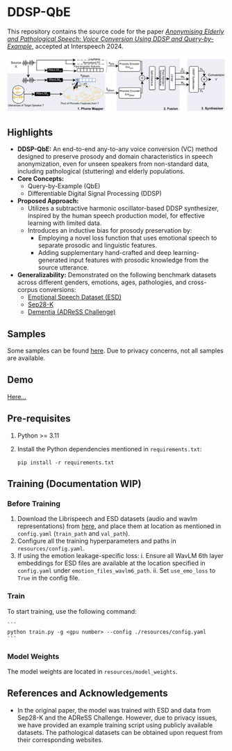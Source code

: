 # DDSP-QbE

This repository contains the source code for the paper *[Anonymising Elderly and Pathological Speech: Voice Conversion Using DDSP and Query-by-Example](https://www.researchgate.net/publication/381469769_Anonymising_Elderly_and_Pathological_Speech_Voice_Conversion_Using_DDSP_and_Query-by-Example)*, accepted at Interspeech 2024.

![Concept of our method. For details, refer to our paper at .....](ddsp-qbe.png)

## Highlights

- **DDSP-QbE:** An end-to-end any-to-any voice conversion (VC) method designed to preserve prosody and domain characteristics in speech anonymization, even for unseen speakers from non-standard data, including pathological (stuttering) and elderly populations.
- **Core Concepts:**
  - Query-by-Example (QbE)
  - Differentiable Digital Signal Processing (DDSP)
- **Proposed Approach:**
  - Utilizes a subtractive harmonic oscillator-based DDSP synthesizer, inspired by the human speech production model, for effective learning with limited data.
  - Introduces an inductive bias for prosody preservation by:
    - Employing a novel loss function that uses emotional speech to separate prosodic and linguistic features.
    - Adding supplementary hand-crafted and deep learning-generated input features with prosodic knowledge from the source utterance.
- **Generalizability:** Demonstrated on the following benchmark datasets across different genders, emotions, ages, pathologies, and cross-corpus conversions:
  - [Emotional Speech Dataset (ESD)](https://hltsingapore.github.io/ESD/)
  - [Sep28-K](https://machinelearning.apple.com/research/stuttering-event-detection)
  - [Dementia (ADReSS Challenge)](https://luzs.gitlab.io/adress/)

## Samples

Some samples can be found [here](https://github.com/suhitaghosh10/ddsp-qbe/tree/main/samples). Due to privacy concerns, not all samples are available.

## Demo

[Here...](https://github.com/suhitaghosh10/ddsp-qbe/blob/main/ddsp-qbe.ipynb)

## Pre-requisites

1. Python >= 3.11
2. Install the Python dependencies mentioned in `requirements.txt`:

    ```
    pip install -r requirements.txt
    ```

## Training (Documentation WIP)

### Before Training

1. Download the Librispeech and ESD datasets (audio and wavlm representations) from [here](https://cloud.ovgu.de/s/S2L7xPX85KBoqBa), and place them at location as mentioned in `config.yaml` (`train_path` and `val_path`).
2. Configure all the training hyperparameters and paths in `resources/config.yaml`.
3. If using the emotion leakage-specific loss:
   i.  Ensure all WavLM 6th layer embeddings for ESD files are available at the location specified in `config.yaml` under `emotion_files_wavlm6_path`.
   ii. Set `use_emo_loss` to `True` in the config file.

### Train

To start training, use the following command:

    ```
    python train.py -g <gpu number> --config ./resources/config.yaml
    ```

### Model Weights

The model weights are located in `resources/model_weights`.

## References and Acknowledgements

* In the original paper, the model was trained with ESD and data from Sep28-K and the ADReSS Challenge. However, due to privacy issues, we have provided an example training script using publicly available datasets. The pathological datasets can be obtained upon request from their corresponding websites.
